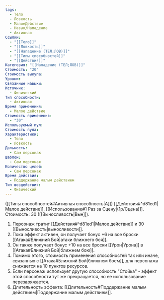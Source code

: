 ```yaml
---
tags:
  - Тело
  - Ловкость
  - МалоеДействие
  - Навык/Нападение
  - Активная
Ссылки:
  - "[[Тело]]"
  - "[[Ловкость]]"
  - "[[Нападение (ТЕЛ;ЛОВ)]]"
  - "[[Типы способностей]]"
  - "[[Действия]]"
Категория: "[[Нападение (ТЕЛ;ЛОВ)]]"
Стоимость: "20"
Стоимость выкупа: 
Уровни: 
Связанные навыки: 
Источник:
  - Физический
Тип способности:
  - Активная
Время применения:
  - Малое действие
Стоимость применения:
  - "30"
Используемый пул: 
Стоимость пула: 
Характеристики:
  - Тело
  - Ловкость
Дальность:
  - Сам персонаж
Шаблон:
  - Сам персонаж
Количество целей:
  - Сам персонаж
Время действия:
  - Поддержание малым действием
Тип воздействия:
  - Физический
---
```

([[Типы способностей#Активная способность|А]]) [[Действия#^d81ed1|Малое действие]]. [[Использование#1 Раз за Сцену|(1р/Сцена)]]. Стоимость: 30 ([[Выносливость|Вын]]).

1. Персонаж тратит [[Действия#^d81ed1|Малое действие]] и 30 [[Выносливость|выносливости]].
2. Пока эффект активен, он получает бонус +6 на все броски [[Атака#Ближний Бой|атаки ближнего боя]].
3. Он также получает бонус +10 на все броски [[Урон|Урона]] в [[Атака#Ближний Бой|ближнем бою]].
4. Помимо этого, стоимость применения способностей так или иначе, связанных с [[Атака#Ближний Бой|ближнем боем]], для персонажа снижается на 10 пунктов ресурсов.
5. Если персонаж использует другую способность "Стойка" - эффект этой способности тут же прекращается, но ее использование перезаряжается. 
6. Длительность эффекта: [[Длительность#Поддержание малым действием|Поддержание малым действием]].

